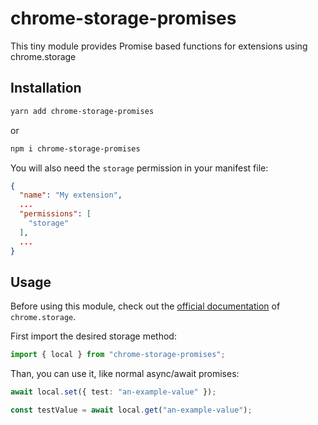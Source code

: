 # chrome-storage-promises

This tiny module provides Promise based functions for extensions using chrome.storage

## Installation

```sh
yarn add chrome-storage-promises
```

or

```sh
npm i chrome-storage-promises
```

You will also need the `storage` permission in your manifest file:

```json
{
  "name": "My extension",
  ...
  "permissions": [
    "storage"
  ],
  ...
}
```

## Usage

Before using this module, check out the [official documentation](https://developer.chrome.com/docs/extensions/reference/storage) of `chrome.storage`.

First import the desired storage method:

```ts
import { local } from "chrome-storage-promises";
```

Than, you can use it, like normal async/await promises:

```ts
await local.set({ test: "an-example-value" });

const testValue = await local.get("an-example-value");
```
